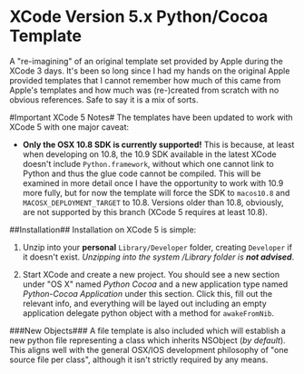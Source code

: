 XCode Version 5.x Python/Cocoa Template
=======================================
A "re-imagining" of an original template set provided by Apple during the XCode 3 days.
It's been so long since I had my hands on the original Apple provided templates that I cannot remember
how much of this came from Apple's templates and how much was (re-)created from scratch with no
obvious references. Safe to say it is a mix of sorts.

#Important XCode 5 Notes#
The templates have been updated to work with XCode 5 with one major caveat:

  * __Only the OSX 10.8 SDK is currently supported!__ This is because, at least when developing on 10.8, the 10.9
    SDK available in the latest XCode doesn't include `Python.framework`, without which one cannot link to Python and
    thus the glue code cannot be compiled. This will be examined in more detail once I have the opportunity to work
    with 10.9 more fully, but for now the template will force the SDK to `macos10.8` and `MACOSX_DEPLOYMENT_TARGET`
    to 10.8. Versions older than 10.8, obviously, are not supported by this branch (XCode 5 requires at least 10.8).

##Installation##
Installation on XCode 5 is simple:

1. Unzip into your __personal__ `Library/Developer` folder, creating `Developer` if it doesn't exist. _Unzipping into the system /Library folder is **not advised**_.

2. Start XCode and create a new project. You should see a new section under "OS X" named _Python Cocoa_ and a new application type named _Python-Cocoa Application_ under this section. Click this, fill out the relevant info, and everything will be layed out including an empty application delegate python object with a method for `awakeFromNib`.

###New Objects###
A file template is also included which will establish a new python file representing a class which inherits NSObject (*by default*).
This aligns well with the general OSX/IOS development philosophy of "one source file per class", although it isn't strictly required
by any means.

[PyObjc]: http://pythonhosted.org/pyobjc/